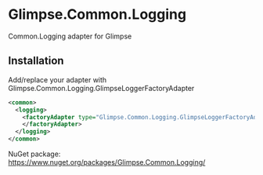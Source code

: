 Glimpse.Common.Logging
======================

Common.Logging adapter for Glimpse


Installation
------------

Add/replace your adapter with Glimpse.Common.Logging.GlimpseLoggerFactoryAdapter

```xml
<common>
  <logging>
    <factoryAdapter type="Glimpse.Common.Logging.GlimpseLoggerFactoryAdapter, Glimpse.Common.Logging">
    </factoryAdapter>
  </logging>
</common>
```

NuGet package: https://www.nuget.org/packages/Glimpse.Common.Logging/
